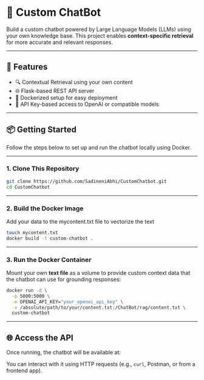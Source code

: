 # 🤖 Custom ChatBot

Build a custom chatbot powered by Large Language Models (LLMs) using your own knowledge base. This project enables **context-specific retrieval** for more accurate and relevant responses.

---

## 🧰 Features

- 🔍 Contextual Retrieval using your own content
- 🌐 Flask-based REST API server
- 🐳 Dockerized setup for easy deployment
- 🔐 API Key-based access to OpenAI or compatible models

---

## 📦 Getting Started

Follow the steps below to set up and run the chatbot locally using Docker.

---

### 1. Clone This Repository

```bash
git clone https://github.com/SadineniAbhi/CustomChatbot.git
cd CustomChatbot
```
---

### 2. Build the Docker Image
Add your data to the mycontent.txt file to vectorize the text
```bash
touch mycontent.txt 
docker build -t custom-chatbot .
```
---
### 3. Run the Docker Container

Mount your own **text file** as a volume to provide custom context data that the chatbot can use for grounding responses:

```bash
docker run -d \
  -p 5000:5000 \
  -e OPENAI_API_KEY="your_openai_api_key" \
  -v /absolute/path/to/your/content.txt:/ChatBot/rag/content.txt \
  custom-chatbot
```
---

## 🌐 Access the API

Once running, the chatbot will be available at:


You can interact with it using HTTP requests (e.g., `curl`, Postman, or from a frontend app).



